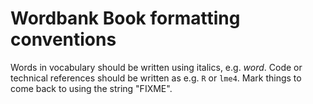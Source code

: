 # Wordbank Book formatting conventions

Words in vocabulary should be written using italics, e.g. *word*.
Code or technical references should be written as e.g. `R` or `lme4`.
Mark things to come back to using the string "FIXME".


